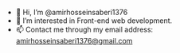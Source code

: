 - 👋 Hi, I’m @amirhosseinsaberi1376
- 👀 I’m interested in Front-end web development.
- 📫 Contact me through my email address: amirhosseinsaberi1376@gmail.com

